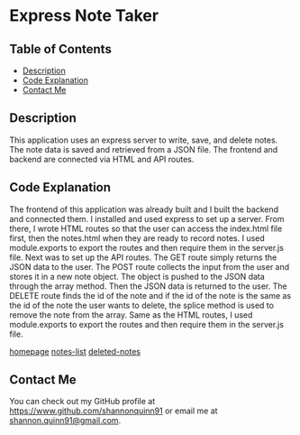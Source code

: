 # Express Note Taker
  ## Table of Contents
  - [Description](#description)
  - [Code Explanation](#code-explanation)
  - [Contact Me](#contact-me)

  ## Description
  This application uses an express server to write, save, and delete notes. The note data is saved and retrieved from a JSON file. The frontend and backend are connected via HTML and API routes.     
  

  ## Code Explanation
  The frontend of this application was already built and I built the backend and connected them. I installed and used express to set up a server. From there, I wrote HTML routes so that the user can access the index.html file first, then the notes.html when they are ready to record notes. I used module.exports to export the routes and then require them in the server.js file. Next was to set up the API routes. The GET route simply returns the JSON data to the user. The POST route collects the input from the user and stores it in a new note object. The object is pushed to the JSON data through the array method. Then the JSON data is returned to the user. The DELETE route finds the id of the note and if the id of the note is the same as the id of the note the user wants to delete, the splice method is used to remove the note from the array. Same as the HTML routes, I used module.exports to export the routes and then require them in the server.js file. 

  [homepage]('./public/assets/note-taker-home-page.png)
  [notes-list]('./public/assets/notes-list.png)
  [deleted-notes]('./public/assets/deleted-notes.png)
  
  
  ## Contact Me
  You can check out my GitHub profile at https://www.github.com/shannonquinn91 or email me at shannon.quinn91@gmail.com.
  